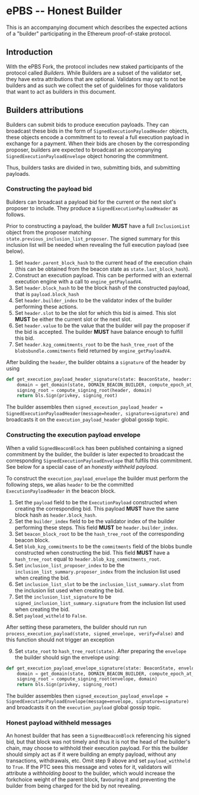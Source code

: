 # ePBS -- Honest Builder

This is an accompanying document which describes the expected actions of a "builder" participating in the Ethereum proof-of-stake protocol.

<!-- START doctoc generated TOC please keep comment here to allow auto update -->
<!-- DON'T EDIT THIS SECTION, INSTEAD RE-RUN doctoc TO UPDATE -->


<!-- END doctoc generated TOC please keep comment here to allow auto update -->

## Introduction

With the ePBS Fork, the protocol includes new staked participants of the protocol called *Builders*. While Builders are a subset of the validator set, they have extra attributions that are optional. Validators may opt to not be builders and as such we collect the set of guidelines for those validators that want to act as builders in this document. 

## Builders attributions

Builders can submit bids to produce execution payloads. They can broadcast these bids in the form of `SignedExecutionPayloadHeader` objects, these objects encode a commitment to to reveal a full execution payload in exchange for a payment. When their bids are chosen by the corresponding proposer, builders are expected to broadcast an accompanying `SignedExecutionPayloadEnvelope` object honoring the commitment. 

Thus, builders tasks are divided in two, submitting bids, and submitting payloads. 

### Constructing the payload bid

Builders can broadcast a payload bid for the current or the next slot's proposer to include. They produce a `SignedExecutionPayloadHeader` as follows. 

Prior to constructing a payload, the builder **MUST** have a full `InclusionList` object from the proposer matching `state.previous_inclusion_list_proposer`. The signed summary for this inclusion list will be needed when revealing the full execution payload (see below). 
1. Set `header.parent_block_hash` to the current head of the execution chain (this can be obtained from the beacon state as `state.last_block_hash`). 
2. Construct an execution payload. This can be performed with an external execution engine with a call to `engine_getPayloadV4`. 
3. Set `header.block_hash` to be the block hash of the constructed payload, that is `payload.block_hash` 
4. Set `header.builder_index`  to be the validator index of the builder performing these actions. 
5. Set `header.slot`  to be the slot for which this bid is aimed. This slot **MUST** be either the current slot or the next slot.  
6. Set `header.value` to be the value that the builder will pay the proposer if the bid is accepted. The builder **MUST** have balance enough to fulfill this bid. 
7. Set `header.kzg_commitments_root` to be the `hash_tree_root`  of the `blobsbundle.commitments`  field returned by `engine_getPayloadV4`. 

After building the `header`, the builder obtains a `signature` of the header by using

```python
def get_execution_payload_header_signature(state: BeaconState, header: ExecutionPayloadHeader, privkey: int) -> BLSSignature:
    domain = get_domain(state, DOMAIN_BEACON_BUILDER, compute_epoch_at_slot(header.slot))
    signing_root = compute_signing_root(header, domain)
    return bls.Sign(privkey, signing_root)
```

The builder assembles then `signed_exceution_payload_header = SignedExecutionPayloadHeader(message=header, signature=signature)` and broadcasts it on the `execution_payload_header` global gossip topic. 

### Constructing the execution payload envelope

When a valid `SignedBeaconBlock`  has been published containing a signed commitment by the builder, the builder is later expected to broadcast the corresponding `SignedExecutionPayloadEnvelope`  that fulfils this commitment. See below for a special case of an *honestly withheld payload*. 

To construct the `execution_payload_envelope` the builder must perform the following steps, we alias `header` to be the committed `ExecutionPayloadHeader` in the beacon block. 

1. Set the `payload` field to be the `ExecutionPayload`  constructed when creating the corresponding bid. This payload **MUST** have the same block hash as `header.block_hash`. 
2. Set the `builder_index`  field to be the validator index of the builder performing these steps. This field **MUST** be `header.builder_index`. 
3. Set `beacon_block_root` to be the `hash_tree_root` of the corresponding beacon block.
4. Set `blob_kzg_commitments`  to be the `commitments`  field of the blobs bundle constructed when constructing the bid. This field **MUST** have a `hash_tree_root` equal to `header.blob_kzg_commitments_root`.
5. Set `inclusion_list_proposer_index` to be the `inclusion_list_summary.proposer_index` from the inclusion list used when creating the bid. 
6. Set `inclusion_list_slot` to be the `inclusion_list_summary.slot` from the inclusion list used when creating the bid.
7. Set the `inclusion_list_signature` to be `signed_inclusion_list_summary.signature` from the inclusion list used when creating the bid. 
8. Set `payload_witheld` to `False`.

After setting these parameters, the builder should run run `process_execution_payload(state, signed_envelope, verify=False)` and this function should not trigger an exception

9. Set `state_root` to `hash_tree_root(state)`. 
After preparing the `envelope` the builder should sign the envelope using:
```python
def get_execution_payload_envelope_signature(state: BeaconState, envelope: ExecutionPayloadEnvelope, privkey: int) -> BLSSignature:
    domain = get_domain(state, DOMAIN_BEACON_BUILDER, compute_epoch_at_slot(state.slot))
    signing_root = compute_signing_root(envelope, domain)
    return bls.Sign(privkey, signing_root)
```
The builder assembles then `signed_exceution_payload_envelope = SignedExecutionPayloadEnvelope(message=envelope, signature=signature)` and broadcasts it on the `execution_payload` global gossip topic. 

### Honest payload withheld messages

An honest builder that has seen a `SignedBeaconBlock` referencing his signed bid, but that block was not timely and thus it is not the head of the builder's chain, may choose to withhold their execution payload. For this the builder should simply act as if it were building an empty payload, without any transactions, withdrawals, etc. Omit step 9 above and set `payload_withheld` to `True`. If the PTC sees this message and votes for it, validators will attribute a *withholding boost* to the builder, which would increase the forkchoice weight of the parent block, favouring it and preventing the builder from being charged for the bid by not revealing. 
